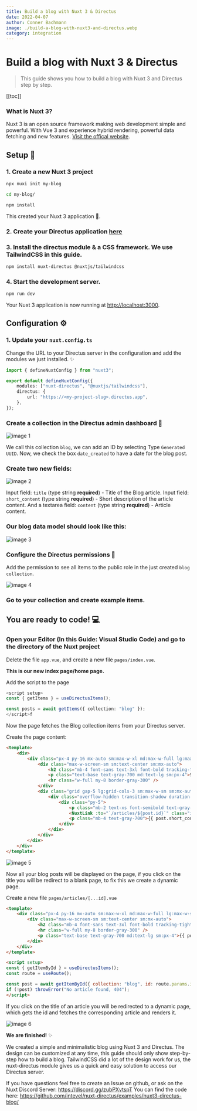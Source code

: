 ```yaml
---
title: Build a blog with Nuxt 3 & Directus
date: 2022-04-07
author: Conner Bachmann
image: ./build-a-blog-with-nuxt3-and-directus.webp
category: integration
---
```


# Build a blog with Nuxt 3 & Directus

> This guide shows you how to build a blog with Nuxt 3 and Directus step by step.

[[toc]]

### What is Nuxt 3?

Nuxt 3 is an open source framework making web development simple and powerful. With Vue 3 and experience hybrid rendering, powerful data fetching and new features. [Visit the offical website](https://v3.nuxtjs.org).

## Setup 🚀

### 1. Create a new Nuxt 3 project

```bash
npx nuxi init my-blog

cd my-blog/

npm install
```

This created your Nuxt 3 application 💚.

### 2. Create your Directus application [here](https://directus.cloud/login)

### 3. Install the directus module & a CSS framework. We use TailwindCSS in this guide.

```bash
npm install nuxt-directus @nuxtjs/tailwindcss
```

### 4. Start the development server.

```bash
npm run dev
```

Your Nuxt 3 application is now running at <http://localhost:3000>.

## Configuration ⚙️

### 1. Update your `nuxt.config.ts`

Change the URL to your Directus server in the configuration and add the modules we just installed. ✨

```ts
import { defineNuxtConfig } from "nuxt3";

export default defineNuxtConfig({
	modules: ["nuxt-directus", "@nuxtjs/tailwindcss"],
	directus: {
		url: "https://<my-project-slug>.directus.app",
	},
});
```

### Create a collection in the Directus admin dashboard 📄

![image 1](1.webp)

We call this collection `blog`, we can add an ID by selecting Type `Generated UUID`. Now, we check the box `date_created` to have a date for the blog post.

### Create two new fields:

![image 2](2.webp)

Input field: `title` (type string **required**) - Title of the Blog article.
Input field: `short_content` (type string **required**) - Short description of the article content.
And a textarea field: `content` (type string **required**) - Article content.

### Our blog data model should look like this:

![image 3](3.webp)

### Configure the Directus permissions 🛑

Add the permission to see all items to the public role in the just created `blog collection`.

![image 4](4.webp)

### Go to your collection and create example items.

## You are ready to code! 💻

### Open your Editor (In this Guide: Visual Studio Code) and go to the directory of the Nuxt project

Delete the file `app.vue`, and create a new file `pages/index.vue`.

**This is our new index page/home page.**

Add the script to the page

```ts
<script setup>
const { getItems } = useDirectusItems();

const posts = await getItems({ collection: "blog" });
</script>f
```

Now the page fetches the Blog collection items from your Directus server.

Create the page content:

```html
<template>
	<div>
		<div class="px-4 py-16 mx-auto sm:max-w-xl md:max-w-full lg:max-w-screen-xl md:px-24 lg:px-8 lg:py-20">
			<div class="max-w-screen-sm sm:text-center sm:mx-auto">
				<h2 class="mb-4 font-sans text-3xl font-bold tracking-tight text-gray-900 sm:text-4xl sm:leading-none">My Directus Blog</h2>
				<p class="text-base text-gray-700 md:text-lg sm:px-4">Sed ut perspiciatis unde omnis iste natus error sit voluptatem accusantium doloremque rem aperiam, eaque ipsa quae.</p>
				<hr class="w-full my-8 border-gray-300" />
			</div>
			<div class="grid gap-5 lg:grid-cols-3 sm:max-w-sm sm:mx-auto lg:max-w-full" v-for="post in posts">
				<div class="overflow-hidden transition-shadow duration-300 bg-white rounded">
					<div class="py-5">
						<p class="mb-2 text-xs font-semibold text-gray-600">{{ new Date(post.date_created).toLocaleDateString() }}</p>
						<NuxtLink :to="`/articles/${post.id}`" class="inline-block mb-3 text-black transition-colors duration-200 hover:text-deep-purple-accent-700"><p class="text-2xl font-bold leading-5 text-blue-800">{{ post.title }}</p></NuxtLink>
						<p class="mb-4 text-gray-700">{{ post.short_content }}</p>
					</div>
				</div>
			</div>
		</div>
	</div>
</template>
```

![image 5](5.webp)

Now all your blog posts will be displayed on the page, if you click on the title you will be redirect to a blank page, to fix this we create a dynamic page.

Create a new file `pages/articles/[...id].vue`

```html
<template>
	<div class="px-4 py-16 mx-auto sm:max-w-xl md:max-w-full lg:max-w-screen-xl md:px-24 lg:px-8 lg:py-20">
		<div class="max-w-screen-sm sm:text-center sm:mx-auto">
			<h2 class="mb-4 font-sans text-3xl font-bold tracking-tight text-gray-900 sm:text-4xl sm:leading-none">{{ post.title }}</h2>
			<hr class="w-full my-8 border-gray-300" />
			<p class="text-base text-gray-700 md:text-lg sm:px-4">{{ post.content }}</p>
		</div>
	</div>
</template>

<script setup>
const { getItemById } = useDirectusItems();
const route = useRoute();

const post = await getItemById({ collection: "blog", id: route.params.id });
if (!post) throwError("No article found, 404");
</script>
```

If you click on the title of an article you will be redirected to a dynamic page, which gets the id and fetches the corresponding article and renders it.

![image 6](6.webp)

**We are finished!** ✨

We created a simple and minimalistic blog using Nuxt 3 and Directus. The design can be customized at any time, this guide should only show step-by-step how to build a blog. TailwindCSS did a lot of the design work for us, the nuxt-directus module gives us a quick and easy solution to access our Directus server.

If you have questions feel free to create an Issue on github, or ask on the Nuxt Discord Server: https://discord.gg/zubPXvtspT
You can find the code here: https://github.com/intevel/nuxt-directus/examples/nuxt3-directus-blog/
